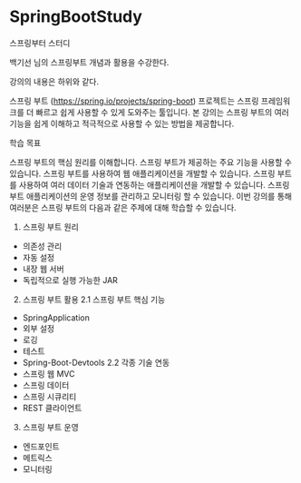 # SpringBootStudy
스프링부터 스터디

백기선 님의 스프링부트 개념과 활용을 수강한다.

강의의 내용은 하위와 같다.

 스프링 부트 (https://spring.io/projects/spring-boot) 프로젝트는 스프링 프레임워크를 더 빠르고 쉽게 사용할 수 있게 도와주는 툴입니다.
 본 강의는 스프링 부트의 여러 기능을 쉽게 이해하고 적극적으로 사용할 수 있는 방법을 제공합니다.

학습 목표

스프링 부트의 핵심 원리를 이해합니다.
스프링 부트가 제공하는 주요 기능을 사용할 수 있습니다.
스프링 부트를 사용하여 웹 애플리케이션을 개발할 수 있습니다.
스프링 부트를 사용하여 여러 데이터 기술과 연동하는 애플리케이션을 개발할 수 있습니다.
스프링 부트 애플리케이션의 운영 정보를 관리하고 모니터링 할 수 있습니다.
이번 강의를 통해 여러분은 스프링 부트의 다음과 같은 주제에 대해 학습할 수 있습니다.

1. 스프링 부트 원리
 - 의존성 관리
 - 자동 설정
 - 내장 웹 서버
 - 독립적으로 실행 가능한 JAR
2. 스프링 부트 활용
2.1 스프링 부트 핵심 기능
  - SpringApplication
  - 외부 설정
  - 로깅
  - 테스트
  - Spring-Boot-Devtools
2.2 각종 기술 연동
  - 스프링 웹 MVC
  - 스프링 데이터
  - 스프링 시큐리티
  - REST 클라이언트
3. 스프링 부트 운영
 - 엔드포인트
 - 메트릭스
 - 모니터링
